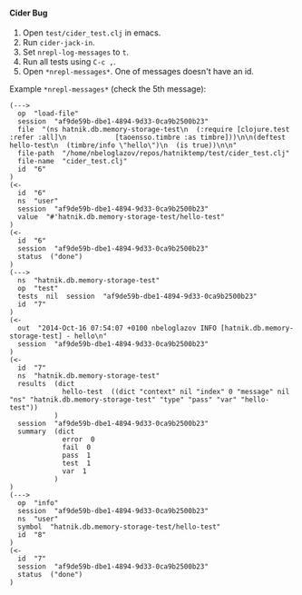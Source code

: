 #### Cider Bug

1. Open `test/cider_test.clj` in emacs.
2. Run `cider-jack-in`.
3. Set `nrepl-log-messages` to `t`.
4. Run all tests using `C-c ,`.
5. Open `*nrepl-messages*`. One of messages doesn't have an id.  


Example `*nrepl-messages*` (check the 5th message):
```text
(--->
  op  "load-file"
  session  "af9de59b-dbe1-4894-9d33-0ca9b2500b23"
  file  "(ns hatnik.db.memory-storage-test\n  (:require [clojure.test :refer :all]\n            [taoensso.timbre :as timbre]))\n\n(deftest hello-test\n  (timbre/info \"hello\")\n  (is true))\n\n"
  file-path  "/home/nbeloglazov/repos/hatniktemp/test/cider_test.clj"
  file-name  "cider_test.clj"
  id  "6"
)
(<-
  id  "6"
  ns  "user"
  session  "af9de59b-dbe1-4894-9d33-0ca9b2500b23"
  value  "#'hatnik.db.memory-storage-test/hello-test"
)
(<-
  id  "6"
  session  "af9de59b-dbe1-4894-9d33-0ca9b2500b23"
  status  ("done")
)
(--->
  ns  "hatnik.db.memory-storage-test"
  op  "test"
  tests  nil  session  "af9de59b-dbe1-4894-9d33-0ca9b2500b23"
  id  "7"
)
(<-
  out  "2014-Oct-16 07:54:07 +0100 nbeloglazov INFO [hatnik.db.memory-storage-test] - hello\n"
  session  "af9de59b-dbe1-4894-9d33-0ca9b2500b23"
)
(<-
  id  "7"
  ns  "hatnik.db.memory-storage-test"
  results  (dict
             hello-test  ((dict "context" nil "index" 0 "message" nil "ns" "hatnik.db.memory-storage-test" "type" "pass" "var" "hello-test"))
           )
  session  "af9de59b-dbe1-4894-9d33-0ca9b2500b23"
  summary  (dict
             error  0
             fail  0
             pass  1
             test  1
             var  1
           )
)
(--->
  op  "info"
  session  "af9de59b-dbe1-4894-9d33-0ca9b2500b23"
  ns  "user"
  symbol  "hatnik.db.memory-storage-test/hello-test"
  id  "8"
)
(<-
  id  "7"
  session  "af9de59b-dbe1-4894-9d33-0ca9b2500b23"
  status  ("done")
)
```
